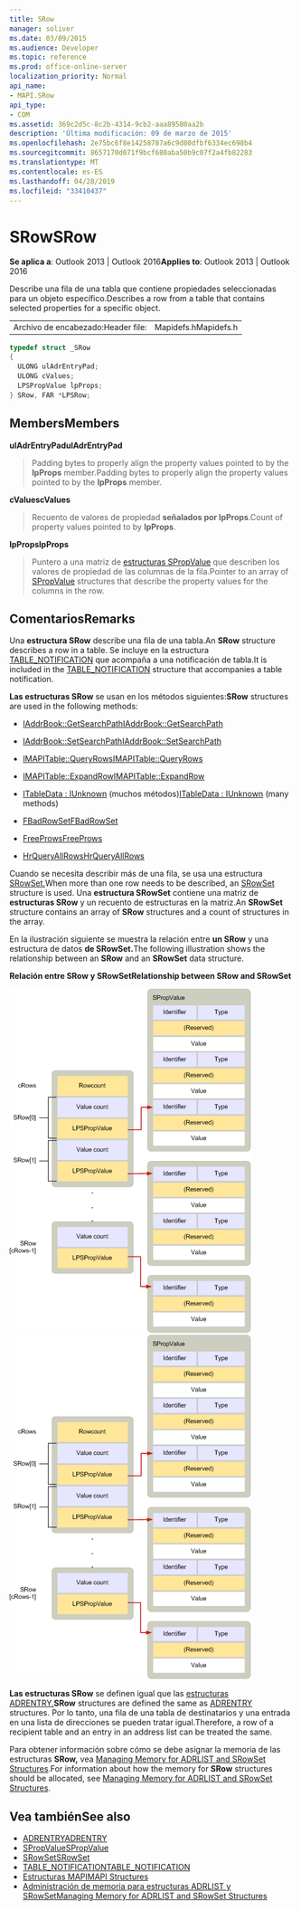 ```yaml
---
title: SRow
manager: soliver
ms.date: 03/09/2015
ms.audience: Developer
ms.topic: reference
ms.prod: office-online-server
localization_priority: Normal
api_name:
- MAPI.SRow
api_type:
- COM
ms.assetid: 369c2d5c-8c2b-4314-9cb2-aaa89580aa2b
description: 'Última modificación: 09 de marzo de 2015'
ms.openlocfilehash: 2e75bc6f8e14258787a6c9d80dfbf6334ec698b4
ms.sourcegitcommit: 8657170d071f9bcf680aba50b9c07f2a4fb82283
ms.translationtype: MT
ms.contentlocale: es-ES
ms.lasthandoff: 04/28/2019
ms.locfileid: "33410437"
---
```

# <a name="srow"></a><span data-ttu-id="e10ba-103">SRow</span><span class="sxs-lookup"><span data-stu-id="e10ba-103">SRow</span></span>

<span data-ttu-id="e10ba-104">**Se aplica a**: Outlook 2013 | Outlook 2016</span><span class="sxs-lookup"><span data-stu-id="e10ba-104">**Applies to**: Outlook 2013 | Outlook 2016</span></span> 
  
<span data-ttu-id="e10ba-105">Describe una fila de una tabla que contiene propiedades seleccionadas para un objeto específico.</span><span class="sxs-lookup"><span data-stu-id="e10ba-105">Describes a row from a table that contains selected properties for a specific object.</span></span> 
  
|||
|:-----|:-----|
|<span data-ttu-id="e10ba-106">Archivo de encabezado:</span><span class="sxs-lookup"><span data-stu-id="e10ba-106">Header file:</span></span>  <br/> |<span data-ttu-id="e10ba-107">Mapidefs.h</span><span class="sxs-lookup"><span data-stu-id="e10ba-107">Mapidefs.h</span></span>  <br/> |
   
```cpp
typedef struct _SRow
{
  ULONG ulAdrEntryPad;
  ULONG cValues;
  LPSPropValue lpProps;
} SRow, FAR *LPSRow;

```

## <a name="members"></a><span data-ttu-id="e10ba-108">Members</span><span class="sxs-lookup"><span data-stu-id="e10ba-108">Members</span></span>

<span data-ttu-id="e10ba-109">**ulAdrEntryPad**</span><span class="sxs-lookup"><span data-stu-id="e10ba-109">**ulAdrEntryPad**</span></span>
  
> <span data-ttu-id="e10ba-110">Padding bytes to properly align the property values pointed to by the **lpProps** member.</span><span class="sxs-lookup"><span data-stu-id="e10ba-110">Padding bytes to properly align the property values pointed to by the **lpProps** member.</span></span> 
    
<span data-ttu-id="e10ba-111">**cValues**</span><span class="sxs-lookup"><span data-stu-id="e10ba-111">**cValues**</span></span>
  
> <span data-ttu-id="e10ba-112">Recuento de valores de propiedad **señalados por lpProps**.</span><span class="sxs-lookup"><span data-stu-id="e10ba-112">Count of property values pointed to by **lpProps**.</span></span> 
    
<span data-ttu-id="e10ba-113">**lpProps**</span><span class="sxs-lookup"><span data-stu-id="e10ba-113">**lpProps**</span></span>
  
> <span data-ttu-id="e10ba-114">Puntero a una matriz de [estructuras SPropValue](spropvalue.md) que describen los valores de propiedad de las columnas de la fila.</span><span class="sxs-lookup"><span data-stu-id="e10ba-114">Pointer to an array of [SPropValue](spropvalue.md) structures that describe the property values for the columns in the row.</span></span> 
    
## <a name="remarks"></a><span data-ttu-id="e10ba-115">Comentarios</span><span class="sxs-lookup"><span data-stu-id="e10ba-115">Remarks</span></span>

<span data-ttu-id="e10ba-116">Una **estructura SRow** describe una fila de una tabla.</span><span class="sxs-lookup"><span data-stu-id="e10ba-116">An **SRow** structure describes a row in a table.</span></span> <span data-ttu-id="e10ba-117">Se incluye en la estructura [TABLE_NOTIFICATION](table_notification.md) que acompaña a una notificación de tabla.</span><span class="sxs-lookup"><span data-stu-id="e10ba-117">It is included in the [TABLE_NOTIFICATION](table_notification.md) structure that accompanies a table notification.</span></span> 
  
<span data-ttu-id="e10ba-118">**Las estructuras SRow** se usan en los métodos siguientes:</span><span class="sxs-lookup"><span data-stu-id="e10ba-118">**SRow** structures are used in the following methods:</span></span> 
  
- [<span data-ttu-id="e10ba-119">IAddrBook::GetSearchPath</span><span class="sxs-lookup"><span data-stu-id="e10ba-119">IAddrBook::GetSearchPath</span></span>](iaddrbook-getsearchpath.md)
    
- [<span data-ttu-id="e10ba-120">IAddrBook::SetSearchPath</span><span class="sxs-lookup"><span data-stu-id="e10ba-120">IAddrBook::SetSearchPath</span></span>](iaddrbook-setsearchpath.md)
    
- [<span data-ttu-id="e10ba-121">IMAPITable::QueryRows</span><span class="sxs-lookup"><span data-stu-id="e10ba-121">IMAPITable::QueryRows</span></span>](imapitable-queryrows.md)
    
- [<span data-ttu-id="e10ba-122">IMAPITable::ExpandRow</span><span class="sxs-lookup"><span data-stu-id="e10ba-122">IMAPITable::ExpandRow</span></span>](imapitable-expandrow.md)
    
- <span data-ttu-id="e10ba-123">[ITableData : IUnknown](itabledataiunknown.md) (muchos métodos)</span><span class="sxs-lookup"><span data-stu-id="e10ba-123">[ITableData : IUnknown](itabledataiunknown.md) (many methods)</span></span> 
    
- [<span data-ttu-id="e10ba-124">FBadRowSet</span><span class="sxs-lookup"><span data-stu-id="e10ba-124">FBadRowSet</span></span>](fbadrowset.md)
    
- [<span data-ttu-id="e10ba-125">FreeProws</span><span class="sxs-lookup"><span data-stu-id="e10ba-125">FreeProws</span></span>](freeprows.md)
    
- [<span data-ttu-id="e10ba-126">HrQueryAllRows</span><span class="sxs-lookup"><span data-stu-id="e10ba-126">HrQueryAllRows</span></span>](hrqueryallrows.md)
    
<span data-ttu-id="e10ba-127">Cuando se necesita describir más de una fila, se usa una estructura [SRowSet.](srowset.md)</span><span class="sxs-lookup"><span data-stu-id="e10ba-127">When more than one row needs to be described, an [SRowSet](srowset.md) structure is used.</span></span> <span data-ttu-id="e10ba-128">Una **estructura SRowSet** contiene una matriz de **estructuras SRow** y un recuento de estructuras en la matriz.</span><span class="sxs-lookup"><span data-stu-id="e10ba-128">An **SRowSet** structure contains an array of **SRow** structures and a count of structures in the array.</span></span> 
  
<span data-ttu-id="e10ba-129">En la ilustración siguiente se muestra la relación entre **un SRow** y una estructura de datos **de SRowSet.**</span><span class="sxs-lookup"><span data-stu-id="e10ba-129">The following illustration shows the relationship between an **SRow** and an **SRowSet** data structure.</span></span> 
  
<span data-ttu-id="e10ba-130">**Relación entre SRow y SRowSet**</span><span class="sxs-lookup"><span data-stu-id="e10ba-130">**Relationship between SRow and SRowSet**</span></span>
  
<span data-ttu-id="e10ba-131">![Relación entre SRow y SRowSet](media/amapi_17.gif "Relación entre SRow y SRowSet")</span><span class="sxs-lookup"><span data-stu-id="e10ba-131">![Relationship between SRow and SRowSet](media/amapi_17.gif "Relationship between SRow and SRowSet")</span></span>
  
<span data-ttu-id="e10ba-132">**Las estructuras SRow** se definen igual que las [estructuras ADRENTRY.](adrentry.md)</span><span class="sxs-lookup"><span data-stu-id="e10ba-132">**SRow** structures are defined the same as [ADRENTRY](adrentry.md) structures.</span></span> <span data-ttu-id="e10ba-133">Por lo tanto, una fila de una tabla de destinatarios y una entrada en una lista de direcciones se pueden tratar igual.</span><span class="sxs-lookup"><span data-stu-id="e10ba-133">Therefore, a row of a recipient table and an entry in an address list can be treated the same.</span></span> 
  
<span data-ttu-id="e10ba-134">Para obtener información sobre cómo se debe asignar la memoria de las estructuras **SRow,** vea [Managing Memory for ADRLIST and SRowSet Structures](managing-memory-for-adrlist-and-srowset-structures.md).</span><span class="sxs-lookup"><span data-stu-id="e10ba-134">For information about how the memory for **SRow** structures should be allocated, see [Managing Memory for ADRLIST and SRowSet Structures](managing-memory-for-adrlist-and-srowset-structures.md).</span></span>
  
## <a name="see-also"></a><span data-ttu-id="e10ba-135">Vea también</span><span class="sxs-lookup"><span data-stu-id="e10ba-135">See also</span></span>

- [<span data-ttu-id="e10ba-136">ADRENTRY</span><span class="sxs-lookup"><span data-stu-id="e10ba-136">ADRENTRY</span></span>](adrentry.md)
- [<span data-ttu-id="e10ba-137">SPropValue</span><span class="sxs-lookup"><span data-stu-id="e10ba-137">SPropValue</span></span>](spropvalue.md)
- [<span data-ttu-id="e10ba-138">SRowSet</span><span class="sxs-lookup"><span data-stu-id="e10ba-138">SRowSet</span></span>](srowset.md)
- [<span data-ttu-id="e10ba-139">TABLE_NOTIFICATION</span><span class="sxs-lookup"><span data-stu-id="e10ba-139">TABLE_NOTIFICATION</span></span>](table_notification.md)
- [<span data-ttu-id="e10ba-140">Estructuras MAPI</span><span class="sxs-lookup"><span data-stu-id="e10ba-140">MAPI Structures</span></span>](mapi-structures.md)
- [<span data-ttu-id="e10ba-141">Administración de memoria para estructuras ADRLIST y SRowSet</span><span class="sxs-lookup"><span data-stu-id="e10ba-141">Managing Memory for ADRLIST and SRowSet Structures</span></span>](managing-memory-for-adrlist-and-srowset-structures.md)

